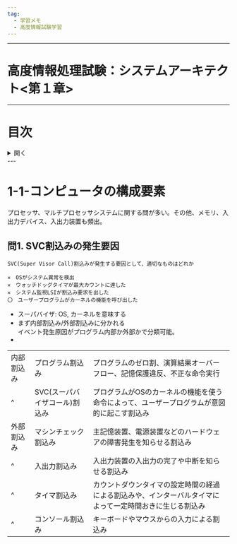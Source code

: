 ```yaml
---
tag:
  - 学習メモ
  - 高度情報試験学習
---
```


---

# 高度情報処理試験：システムアーキテクト<第１章>

---

# 目次

<details><summary>開く</summary>

  * [ ] [ __SQL言語__](#第一章sql)  
  <br>
  * [ ] [ __1.1_SELECT文__](#11-select文)

  <br>  
  * [__戻る__](https://gizumon.github.io/MarkDown/)

</details>
---

# 1-1-コンピュータの構成要素
プロセッサ、マルチプロセッサシステムに関する問が多い。その他、メモリ、入出力デバイス、入出力装置も頻出。

## 問1. SVC割込みの発生要因
```
SVC(Super Visor Call)割込みが発生する要因として、適切なものはどれか

✕　OSがシステム異常を検出
✕　ウォッチドッグタイマが最大カウントに達した
✕　システム監視LSIが割込み要求を出した
〇　ユーザープログラムがカーネルの機能を呼び出した
```
* スーパバイザ: OS, カーネルを意味する
* まず内部割込み/外部割込みに分かれる  
  イベント発生原因がプログラム内部か外部かで分類可能。
* 

||||
|---|---|---|
|内部割込み|プログラム割込み|プログラムのゼロ割、演算結果オーバーフロー、記憶保護違反、不正な命令実行|
|^|SVC(スーパバイザコール)割込み|プログラムがOSのカーネルの機能を使う命令によって、ユーザープログラムが意図的に起こす割込み|
|外部割込み|マシンチェック割込み|主記憶装置、電源装置などのハードウェアの障害発生を知らせる割込み|
|^|入出力割込み|入出力装置の入出力の完了や中断を知らせる割込み|
|^|タイマ割込み|カウントダウンタイマの設定時間の経過による割込みや、インターバルタイマによって一定時間おきに生じる割込み|
|^|コンソール割込み|キーボードやマウスからの入力による割込み|


